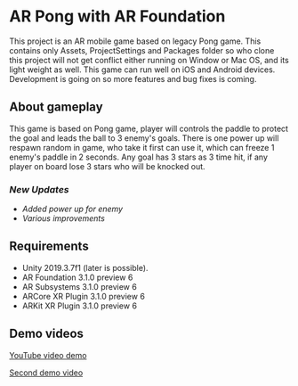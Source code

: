# AR Pong with AR Foundation
This project is an AR mobile game based on legacy Pong game. This contains only Assets, ProjectSettings and Packages folder so who clone this project will not get conflict either running on Window or Mac OS, and its light weight as well. This game can run well on iOS and Android devices. Development is going on so more features and bug fixes is coming. 

## About gameplay
This game is based on Pong game, player will controls the paddle to protect the goal and leads the ball to 3 enemy's goals. There is one power up will respawn random in game, who take it first can use it, which can freeze 1 enemy's paddle in 2 seconds. Any goal has 3 stars as 3 time hit, if any player on board lose 3 stars who will be knocked out.

### *New Updates*
* *Added power up for enemy*
* *Various improvements*

## Requirements

* Unity 2019.3.7f1 (later is possible).
* AR Foundation 3.1.0 preview 6
* AR Subsystems 3.1.0 preview 6
* ARCore XR Plugin 3.1.0 preview 6
* ARKit XR Plugin 3.1.0 preview 6

## Demo videos
[YouTube video demo](https://youtu.be/-3hJzJi2DeY)

[Second demo video](https://youtu.be/jZCYpq53a80)
